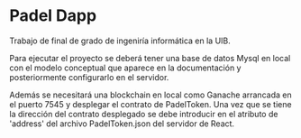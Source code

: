 # Padel Dapp

Trabajo de final de grado de ingeniría informática en la UIB. 

Para ejecutar el proyecto se deberá tener una base de datos Mysql en local con el modelo conceptual que aparece en la documentación y posteriormente configurarlo en el servidor.

Además se necesitará una blockchain en local como Ganache arrancada en el puerto 7545 y desplegar el contrato de PadelToken. Una vez que se tiene la dirección del contrato desplegado se debe introducir en el atributo de 'address' del archivo PadelToken.json del servidor de React.
